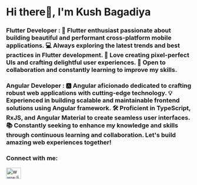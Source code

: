 <h1 align="start">Hi there👋, I'm Kush Bagadiya</h1>
<h3 align="start">Flutter Developer : 🚀 Flutter enthusiast passionate about building beautiful and performant cross-platform mobile applications. 💻 Always exploring the latest trends and best practices in Flutter development. 🎨 Love creating pixel-perfect UIs and crafting delightful user experiences. 🌟 Open to collaboration and constantly learning to improve my skills.</h3>
<h3> Angular Developer : 🅰️ Angular aficionado dedicated to crafting robust web applications with cutting-edge technology. 💡 Experienced in building scalable and maintainable frontend solutions using Angular framework. 🛠️ Proficient in TypeScript, RxJS, and Angular Material to create seamless user interfaces. 📚 Constantly seeking to enhance my knowledge and skills through continuous learning and collaboration. Let's build amazing web experiences together!</h3>

<h3 align="left">Connect with me:</h3>
<p align="left">
<a href="https://linkedin.com/in/www.linkedin.com/in/kush-bagadiya" target="blank"><img align="center" src="https://raw.githubusercontent.com/rahuldkjain/github-profile-readme-generator/master/src/images/icons/Social/linked-in-alt.svg" alt="www.linkedin.com/in/kush-bagadiya" height="30" width="40" /></a>
</p>



